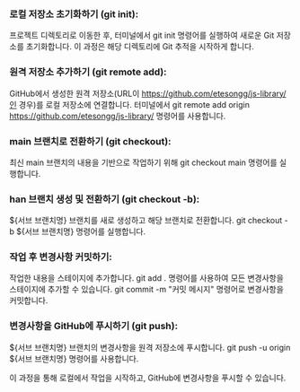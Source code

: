 ### 로컬 저장소 초기화하기 (git init):
프로젝트 디렉토리로 이동한 후, 터미널에서 git init 명령어를 실행하여 새로운 Git 저장소를 초기화합니다. 이 과정은 해당 디렉토리에 Git 추적을 시작하게 합니다.

### 원격 저장소 추가하기 (git remote add):
GitHub에서 생성한 원격 저장소(URL이 https://github.com/etesongg/js-library/인 경우)를 로컬 저장소에 연결합니다. 터미널에서 git remote add origin https://github.com/etesongg/js-library/ 명령어를 사용합니다.

### main 브랜치로 전환하기 (git checkout):
최신 main 브랜치의 내용을 기반으로 작업하기 위해 git checkout main 명령어를 실행합니다.

### han 브랜치 생성 및 전환하기 (git checkout -b):
${서브 브랜치명} 브랜치를 새로 생성하고 해당 브랜치로 전환합니다. git checkout -b ${서브 브랜치명} 명령어를 실행합니다.

### 작업 후 변경사항 커밋하기:
작업한 내용을 스테이지에 추가합니다. git add . 명령어를 사용하여 모든 변경사항을 스테이지에 추가할 수 있습니다.
git commit -m "커밋 메시지" 명령어로 변경사항을 커밋합니다.

### 변경사항을 GitHub에 푸시하기 (git push):
${서브 브랜치명} 브랜치의 변경사항을 원격 저장소에 푸시합니다. git push -u origin ${서브 브랜치명} 명령어를 사용합니다.

이 과정을 통해 로컬에서 작업을 시작하고, GitHub에 변경사항을 푸시할 수 있습니다.